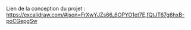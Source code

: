 Lien de la conception du projet : https://excalidraw.com/#json=FrXwYJZs66_6OPYO1et7E,fQtJT67g6hxB-poCGepgSw
